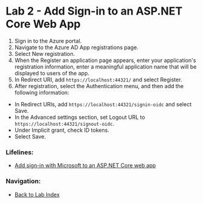 # Lab 2 - Add Sign-in to an ASP.NET Core Web App

1. Sign in to the Azure portal.
2. Navigate to the Azure AD App registrations page.
3. Select New registration.
4. When the Register an application page appears, enter your application's registration information, enter a meaningful application name that will be displayed to users of the app.
5. In Redirect URI, add `https://localhost:44321/` and select Register.
6. After registration, select the Authentication menu, and then add the following information:
* In Redirect URIs, add `https://localhost:44321/signin-oidc` and select Save.
* In the Advanced settings section, set Logout URL to `https://localhost:44321/signout-oidc`.
* Under Implicit grant, check ID tokens.
* Select Save.


### Lifelines:

* [Add sign-in with Microsoft to an ASP.NET Core web app](https://docs.microsoft.com/en-us/azure/active-directory/develop/quickstart-v2-aspnet-core-webapp)

### Navigation:

* [Back to Lab Index](https://github.com/mikepfeiffer/az-dev-workshop)
